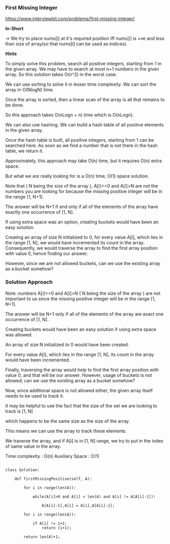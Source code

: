 ### First Missing Integer


https://www.interviewbit.com/problems/first-missing-integer/


**In-Short**

-> We try to place nums[i] at it's required position iff nums[i] is +ve and less than size of array(so that nums[i] can be used as indices).

**Hints**


To simply solve this problem, search all positive integers, starting from 1 in the given array. We may have to search at most n+1 numbers in the given array. So this solution takes O(n^2) in the worst case.

We can use sorting to solve it in lesser time complexity. We can sort the array in O(NlogN) time.

Once the array is sorted, then a linear scan of the array is all that remains to be done.

So this approach takes O(nLogn + n) time which is O(nLogn).

We can also use hashing. We can build a hash table of all positive elements in the given array.

Once the hash table is built, all positive integers, starting from 1 can be searched here. As soon as we find a number that is not there in the hash table, we return it.

Approximately, this approach may take O(n) time, but it requires O(n) extra space.

But what we are really looking for is a O(n) time, O(1) space solution.

Note that ( N being the size of the array ), A[i]<=0 and A[i]>N are not the numbers you are looking for because the missing positive integer will be in the range [1, N+1].

The answer will be N+1 if and only if all of the elements of the array have exactly one occurrence of [1, N].

If using extra space was an option, creating buckets would have been an easy solution.

Creating an array of size N initialized to 0, for every value A[i], which lies in the range [1, N], we would have incremented its count in the array. Consequently, we would traverse the array to find the first array position with value 0, hence finding our answer.

However, since we are not allowed buckets, can we use the existing array as a bucket somehow?



### Solution Approach

Note: numbers A[i]<=0 and A[i]>N ( N being the size of the array ) are not important to us since the missing positive integer will be in the range [1, N+1].

The answer will be N+1 only if all of the elements of the array are exact one occurrence of [1, N].

Creating buckets would have been an easy solution if using extra space was allowed.

An array of size N initialized to 0 would have been created.

For every value A[i], which lies in the range [1, N], its count in the array would have been incremented.

Finally, traversing the array would help to find the first array position with value 0, and that will be our answer.
However, usage of buckets is not allowed; can we use the existing array as a bucket somehow?

Now, since additional space is not allowed either, the given array itself needs to be used to track it.

It may be helpful to use the fact that the size of the set we are looking to track is [1, N]

which happens to be the same size as the size of the array.

This means we can use the array to track these elements.

We traverse the array, and if A[i] is in [1, N] range, we try to put in the index of same value in the array.

Time complexity : O(n)
Auxiliary Space : O(1)

```

class Solution:

    def firstMissingPositive(self, A):

        for i in range(len(A)):
            
            while(A[i]>0 and A[i] < len(A) and A[i] != A[A[i]-1]):

                A[A[i]-1],A[i] = A[i],A[A[i]-1]; 

        for i in range(len(A)):
            
            if A[i] != i+1:
                return (i+1);
        
        return len(A)+1;
            
                  

```
